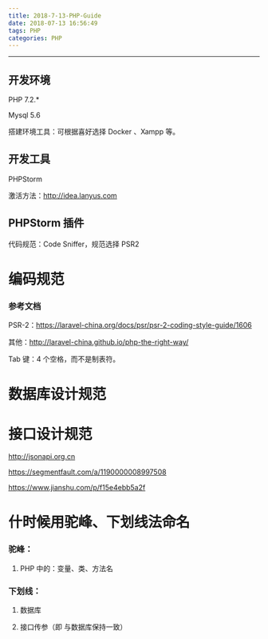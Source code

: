 ```yaml
---
title: 2018-7-13-PHP-Guide 
date: 2018-07-13 16:56:49
tags: PHP
categories: PHP
---
```



<!-- more -->

---

## 开发环境

PHP 7.2.*

Mysql 5.6

搭建环境工具：可根据喜好选择 Docker 、Xampp 等。

## 开发工具

PHPStorm

激活方法：<http://idea.lanyus.com>

## PHPStorm 插件

代码规范：Code Sniffer，规范选择 PSR2

# 编码规范

### 参考文档

PSR-2：<https://laravel-china.org/docs/psr/psr-2-coding-style-guide/1606>

其他：<http://laravel-china.github.io/php-the-right-way/>

Tab 键：4 个空格，而不是制表符。

# 数据库设计规范

# 接口设计规范

<http://jsonapi.org.cn>

<https://segmentfault.com/a/1190000008997508>

<https://www.jianshu.com/p/f15e4ebb5a2f>

# 什时候用驼峰、下划线法命名

### 驼峰：

1.  PHP 中的：变量、类、方法名

### 下划线：

1.  数据库

1.  接口传参（即 与数据库保持一致）